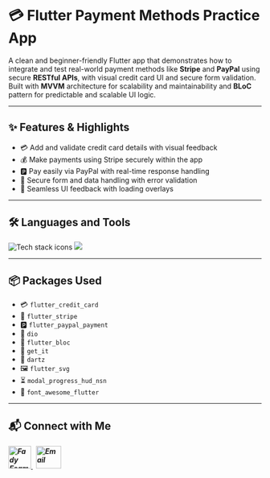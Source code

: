 # 💳 Flutter Payment Methods Practice App

A clean and beginner-friendly Flutter app that demonstrates how to integrate and test real-world payment methods like **Stripe** and **PayPal** using secure **RESTful APIs**, with visual credit card UI and secure form validation.  
Built with **MVVM** architecture for scalability and maintainability and **BLoC** pattern for predictable and scalable UI logic.

---

## ✨ Features & Highlights

- 💳 Add and validate credit card details with visual feedback  
- 💰 Make payments using Stripe securely within the app  
- 🅿️ Pay easily via PayPal with real-time response handling  
- 🔐 Secure form and data handling with error validation  
- 🔄 Seamless UI feedback with loading overlays  

---


## 🛠️ Languages and Tools

<p align="left"> 
        <img src="https://skillicons.dev/icons?i=flutter,dart,vscode,git,github" alt="Tech stack icons" />
        <img src="https://skillicons.dev/icons?i=postman" />
</p>

---

## 📦 Packages Used

- 💳 `flutter_credit_card` 
- 💸 `flutter_stripe`
- 🅿️ `flutter_paypal_payment` 
- 📡 `dio` 
- 🧠 `flutter_bloc`
- 🧰 `get_it` 
- 🎯 `dartz` 
- 🖼️ `flutter_svg` 
- ⏳ `modal_progress_hud_nsn` 
- 🌟 `font_awesome_flutter` 

---

## 📬 Connect with Me

<h5 align="left"> 
  <a href="https://www.linkedin.com/in/fady-esam/" target="_blank"> 
    <img src="https://raw.githubusercontent.com/rahuldkjain/github-profile-readme-generator/master/src/images/icons/Social/linked-in-alt.svg" alt="Fady Esam" height="45" width="45" /> 
  </a> 
  &nbsp;
  <a href="mailto:fady.esam.0101@gmail.com" target="_blank"> 
    <img src="https://cdn-icons-png.flaticon.com/512/732/732200.png" alt="Email" height="45" width="50" /> 
  </a> 
</h5>



